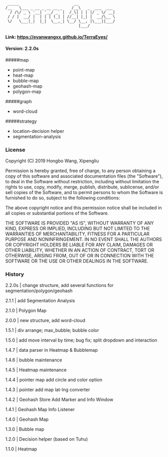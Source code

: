 


     _____                        __                
    /__   \___ _ __ _ __ __ _    /__\   _  ___  ___ 
      / /\/ _ \ '__| '__/ _` |  /_\| | | |/ _ \/ __|
     / / |  __/ |  | | | (_| | //__| |_| |  __/\__ \
     \/   \___|_|  |_|  \__,_| \__/ \__, |\___||___/
                                    |___/           


#### Link:  https://evanwangxx.github.io/TerraEyes/

#### Version: 2.2.0s

#####map

* point-map
* heat-map
* bubble-map
* geohash-map
* polygon-map

#####graph

* word-cloud

#####strategy

* location-decision helper
* segmentation-analysis

### License
Copyright (C) 2019 Hongbo Wang, Xipengliu 

Permission is hereby granted, free of charge, to any person obtaining a copy of this software and associated documentation files (the "Software"), to deal in the Software without restriction, including without limitation the rights to use, copy, modify, merge, publish, distribute, sublicense, and/or sell copies of the Software, and to permit persons to whom the Software is furnished to do so, subject to the following conditions:

The above copyright notice and this permission notice shall be included in all copies or substantial portions of the Software.

THE SOFTWARE IS PROVIDED "AS IS", WITHOUT WARRANTY OF ANY KIND, EXPRESS OR IMPLIED, INCLUDING BUT NOT LIMITED TO THE WARRANTIES OF MERCHANTABILITY, FITNESS FOR A PARTICULAR PURPOSE AND NONINFRINGEMENT. IN NO EVENT SHALL THE AUTHORS OR COPYRIGHT HOLDERS BE LIABLE FOR ANY CLAIM, DAMAGES OR OTHER LIABILITY, WHETHER IN AN ACTION OF CONTRACT, TORT OR OTHERWISE, ARISING FROM, OUT OF OR IN CONNECTION WITH THE SOFTWARE OR THE USE OR OTHER DEALINGS IN THE SOFTWARE.


### History

2.2.0s  | change structure, add several functions for segmentation/polygon/geohash

2.1.1  | add Segmentation Analysis

2.1.0  | Polygon Map

2.0.0  | new structure, add word-cloud

1.5.1  | div arrange; max_bubble; bubble color 

1.5.0  | add move interval by time; bug fix; split dropdown and interaction

1.4.7  | data parser in Heatmap & Bubblemap

1.4.6  | bubble maintenance

1.4.5  | Heatmap maintenance

1.4.4  | pointer map add circle and color option

1.4.3  | pointer add map lat-lng converter

1.4.2  | Geohash Store Add Marker and Info Window

1.4.1  | Geohash Map Info Listener

1.4.0  | Geohash Map

1.3.0  | Bubble map

1.2.0  | Decision helper (based on Tuhu)

1.1.0  | Heatmap
